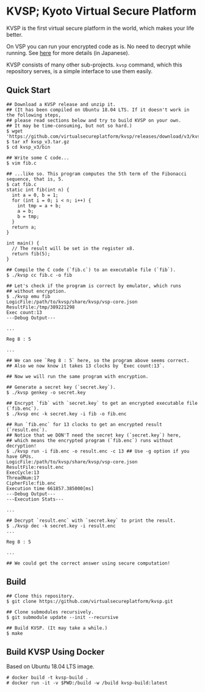 # KVSP; Kyoto Virtual Secure Platform

KVSP is the first virtual secure platform in the world,
which makes your life better.

On VSP you can run your encrypted code as is.
No need to decrypt while running. See [here](https://anqou.net/poc/2019/10/18/post-3106/)
for more details (in Japanese).

KVSP consists of many other sub-projects.
`kvsp` command, which this repository serves, is
a simple interface to use them easily.

## Quick Start

```
## Download a KVSP release and unzip it.
## (It has been compiled on Ubuntu 18.04 LTS. If it doesn't work in the following steps,
## please read sections below and try to build KVSP on your own.
## It may be time-consuming, but not so hard.)
$ wget 'https://github.com/virtualsecureplatform/kvsp/releases/download/v3/kvsp_v3.tar.gz'
$ tar xf kvsp_v3.tar.gz
$ cd kvsp_v3/bin

## Write some C code...
$ vim fib.c

## ...like so. This program computes the 5th term of the Fibonacci sequence, that is, 5.
$ cat fib.c
static int fib(int n) {
  int a = 0, b = 1;
  for (int i = 0; i < n; i++) {
    int tmp = a + b;
    a = b;
    b = tmp;
  }
  return a;
}

int main() {
  // The result will be set in the register x8.
  return fib(5);
}

## Compile the C code (`fib.c`) to an executable file (`fib`).
$ ./kvsp cc fib.c -o fib

## Let's check if the program is correct by emulator, which runs
## without encryption.
$ ./kvsp emu fib
LogicFile:/path/to/kvsp/share/kvsp/vsp-core.json
ResultFile:/tmp/389221298
Exec count:13
---Debug Output---

...

Reg 8 : 5

...

## We can see `Reg 8 : 5` here, so the program above seems correct.
## Also we now know it takes 13 clocks by `Exec count:13`.

## Now we will run the same program with encryption.

## Generate a secret key (`secret.key`).
$ ./kvsp genkey -o secret.key

## Encrypt `fib` with `secret.key` to get an encrypted executable file (`fib.enc`).
$ ./kvsp enc -k secret.key -i fib -o fib.enc

## Run `fib.enc` for 13 clocks to get an encrypted result (`result.enc`).
## Notice that we DON'T need the secret key (`secret.key`) here,
## which means the encrypted program (`fib.enc`) runs without decryption!
$ ./kvsp run -i fib.enc -o result.enc -c 13 ## Use -g option if you have GPUs.
LogicFile:/path/to/kvsp/share/kvsp/vsp-core.json
ResultFile:result.enc
ExecCycle:13
ThreadNum:17
CipherFile:fib.enc
Execution time 661857.385000[ms]
---Debug Output---
---Execution Stats---

...

## Decrypt `result.enc` with `secret.key` to print the result.
$ ./kvsp dec -k secret.key -i result.enc
...

Reg 8 : 5

...

## We could get the correct answer using secure computation!
```

## Build

```
## Clone this repository.
$ git clone https://github.com/virtualsecureplatform/kvsp.git

## Clone submodules recursively.
$ git submodule update --init --recursive

## Build KVSP. (It may take a while.)
$ make
```

## Build KVSP Using Docker

Based on Ubuntu 18.04 LTS image.

```
# docker build -t kvsp-build .
# docker run -it -v $PWD:/build -w /build kvsp-build:latest
```
